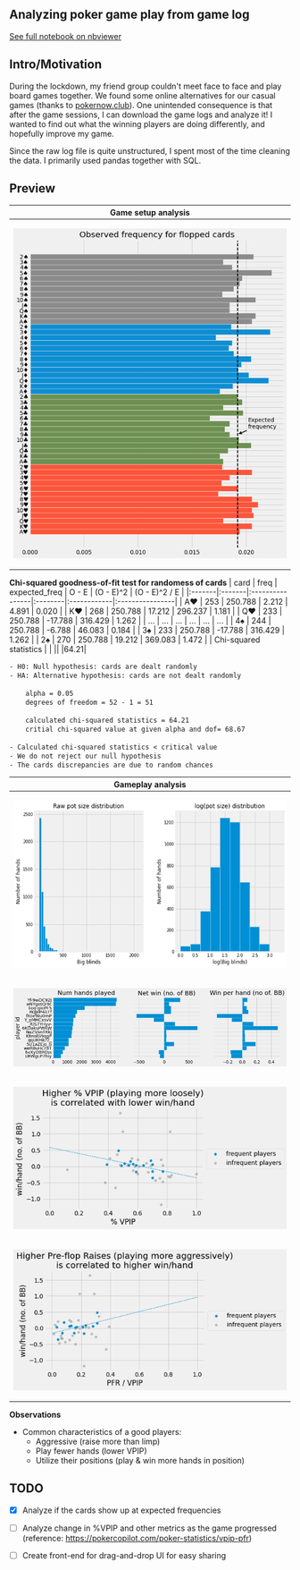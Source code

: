 Analyzing poker game play from game log
---
[See full notebook on nbviewer](https://nbviewer.org/github/dobeok/analyze-pokernow-games/blob/main/analyze.ipynb)

Intro/Motivation
---
During the lockdown, my friend group couldn't meet face to face and play board games together. We found some online alternatives for our casual games (thanks to [pokernow.club](https://www.pokernow.club/)). One unintended consequence is that after the game sessions, I can download the game logs and analyze it! I wanted to find out what the winning players are doing differently, and hopefully improve my game.


Since the raw log file is quite unstructured, I spent most of the time cleaning the data. I primarily used pandas together with SQL.


Preview
---
|Game setup analysis|
|-------------------------|
|<p align="center"><img src="./resources/flop-dist.png"></p>|

**Chi-squared goodness-of-fit test for randomess of cards**
| card   | freq   | expected_freq   | O - E   | (O - E)^2   | (O - E)^2 / E   |
|:-------|:-------|:----------------|:--------|:------------|:----------------|
| A♥     | 253    | 250.788         | 2.212   | 4.891       | 0.020           |
| K♥     | 268    | 250.788         | 17.212  | 296.237     | 1.181           |
| Q♥     | 233    | 250.788         | -17.788 | 316.429     | 1.262           |
| ...    | ...    | ...             | ...     | ...         | ...             |
| 4♠     | 244    | 250.788         | -6.788  | 46.083      | 0.184           |
| 3♠     | 233    | 250.788         | -17.788 | 316.429     | 1.262           |
| 2♠     | 270    | 250.788         | 19.212  | 369.083     | 1.472           |
| Chi-squared statistics | | || |64.21|

    - H0: Null hypothesis: cards are dealt randomly
    - HA: Alternative hypothesis: cards are not dealt randomly

        alpha = 0.05
        degrees of freedom = 52 - 1 = 51

        calculated chi-squared statistics = 64.21
        critial chi-squared value at given alpha and dof= 68.67

    - Calculated chi-squared statistics < critical value
    - We do not reject our null hypothesis
    - The cards discrepancies are due to random chances

|Gameplay analysis|
|-------------------------|
|<p align="center"><img height="300" src="./resources/img1-potsize.png"></p>|
|<p align="center"><img src="./resources/img4-player-overview.png"></p>|
|<p align="center"><img src="./resources/img5-vpip-reg.png"></p>|
|<p align="center"><img src="./resources/img6-pfr-reg.png"></p>|

**Observations**

- Common characteristics of a good players:
    - Aggressive (raise more than limp)
    - Play fewer hands (lower VPIP)
    - Utilize their positions (play & win more hands in position)


TODO
---
- [x] Analyze if the cards show up at expected frequencies
- [ ] Analyze change in %VPIP and other metrics as the game progressed (reference: https://pokercopilot.com/poker-statistics/vpip-pfr)
- [ ] Create front-end for drag-and-drop UI for easy sharing

